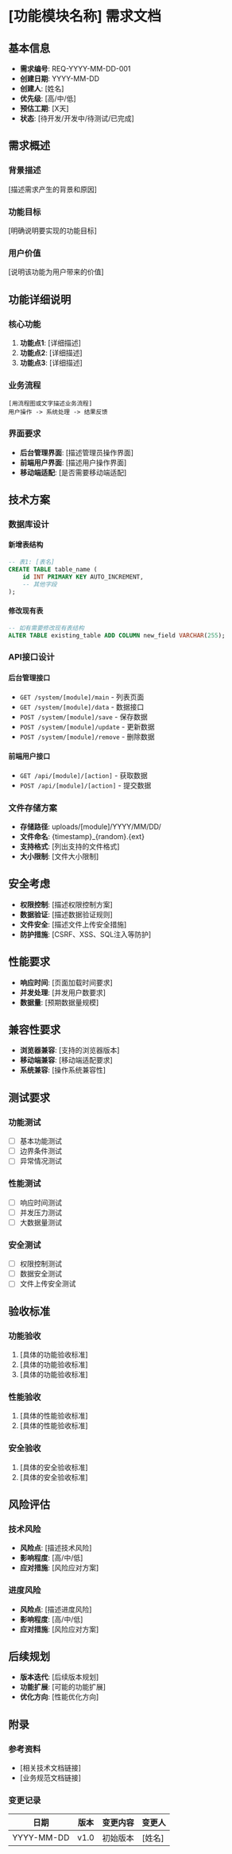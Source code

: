 # [功能模块名称] 需求文档

## 基本信息

- **需求编号**: REQ-YYYY-MM-DD-001
- **创建日期**: YYYY-MM-DD
- **创建人**: [姓名]
- **优先级**: [高/中/低]
- **预估工期**: [X天]
- **状态**: [待开发/开发中/待测试/已完成]

## 需求概述

### 背景描述
[描述需求产生的背景和原因]

### 功能目标
[明确说明要实现的功能目标]

### 用户价值
[说明该功能为用户带来的价值]

## 功能详细说明

### 核心功能
1. **功能点1**: [详细描述]
2. **功能点2**: [详细描述]
3. **功能点3**: [详细描述]

### 业务流程
```
[用流程图或文字描述业务流程]
用户操作 -> 系统处理 -> 结果反馈
```

### 界面要求
- **后台管理界面**: [描述管理员操作界面]
- **前端用户界面**: [描述用户操作界面]
- **移动端适配**: [是否需要移动端适配]

## 技术方案

### 数据库设计
#### 新增表结构
```sql
-- 表1: [表名]
CREATE TABLE table_name (
    id INT PRIMARY KEY AUTO_INCREMENT,
    -- 其他字段
);
```

#### 修改现有表
```sql
-- 如有需要修改现有表结构
ALTER TABLE existing_table ADD COLUMN new_field VARCHAR(255);
```

### API接口设计
#### 后台管理接口
- `GET /system/[module]/main` - 列表页面
- `GET /system/[module]/data` - 数据接口
- `POST /system/[module]/save` - 保存数据
- `POST /system/[module]/update` - 更新数据
- `POST /system/[module]/remove` - 删除数据

#### 前端用户接口
- `GET /api/[module]/[action]` - 获取数据
- `POST /api/[module]/[action]` - 提交数据

### 文件存储方案
- **存储路径**: uploads/[module]/YYYY/MM/DD/
- **文件命名**: {timestamp}_{random}.{ext}
- **支持格式**: [列出支持的文件格式]
- **大小限制**: [文件大小限制]

## 安全考虑

- **权限控制**: [描述权限控制方案]
- **数据验证**: [描述数据验证规则]
- **文件安全**: [描述文件上传安全措施]
- **防护措施**: [CSRF、XSS、SQL注入等防护]

## 性能要求

- **响应时间**: [页面加载时间要求]
- **并发处理**: [并发用户数要求]
- **数据量**: [预期数据量规模]

## 兼容性要求

- **浏览器兼容**: [支持的浏览器版本]
- **移动端兼容**: [移动端适配要求]
- **系统兼容**: [操作系统兼容性]

## 测试要求

### 功能测试
- [ ] 基本功能测试
- [ ] 边界条件测试
- [ ] 异常情况测试

### 性能测试
- [ ] 响应时间测试
- [ ] 并发压力测试
- [ ] 大数据量测试

### 安全测试
- [ ] 权限控制测试
- [ ] 数据安全测试
- [ ] 文件上传安全测试

## 验收标准

### 功能验收
1. [具体的功能验收标准]
2. [具体的功能验收标准]
3. [具体的功能验收标准]

### 性能验收
1. [具体的性能验收标准]
2. [具体的性能验收标准]

### 安全验收
1. [具体的安全验收标准]
2. [具体的安全验收标准]

## 风险评估

### 技术风险
- **风险点**: [描述技术风险]
- **影响程度**: [高/中/低]
- **应对措施**: [风险应对方案]

### 进度风险
- **风险点**: [描述进度风险]
- **影响程度**: [高/中/低]
- **应对措施**: [风险应对方案]

## 后续规划

- **版本迭代**: [后续版本规划]
- **功能扩展**: [可能的功能扩展]
- **优化方向**: [性能优化方向]

## 附录

### 参考资料
- [相关技术文档链接]
- [业务规范文档链接]

### 变更记录
| 日期 | 版本 | 变更内容 | 变更人 |
|------|------|----------|--------|
| YYYY-MM-DD | v1.0 | 初始版本 | [姓名] |